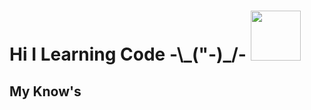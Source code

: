 <h1>Hi I Learning Code -\_("-)_/- <img src="https://e7.pngegg.com/pngimages/519/64/png-clipart-black-laptop-computer-illustration-computer-programming-web-development-computer-software-programming-language-theme-coder-electronics-gadget.png" width="80px"</h1>
<br>
 <h2>My Know's</h2>
